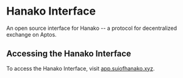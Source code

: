 # Hanako Interface

An open source interface for Hanako -- a protocol for decentralized exchange on Aptos.

## Accessing the Hanako Interface

To access the Hanako Interface, visit [app.suiofhanako.xyz](https://app.suiofhanako.xyz).
